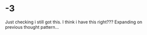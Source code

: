# -3
Just checking i still got this.
I think i have this right???
Expanding on previous thought pattern...

